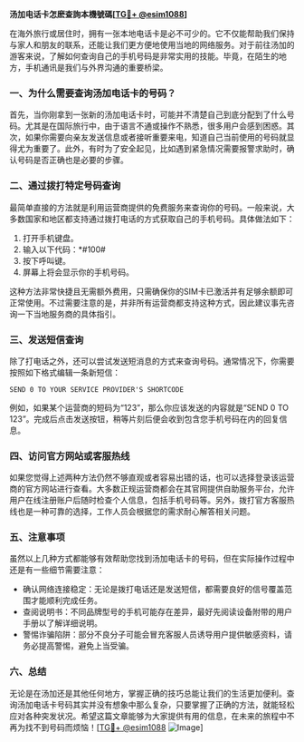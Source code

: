 **汤加电话卡怎麽查詢本機號碼[[TG💪+ @esim1088](https://t.me/s/esim1088)]**

在海外旅行或居住时，拥有一张本地电话卡是必不可少的。它不仅能帮助我们保持与家人和朋友的联系，还能让我们更方便地使用当地的网络服务。对于前往汤加的游客来说，了解如何查询自己的手机号码是非常实用的技能。毕竟，在陌生的地方，手机通讯是我们与外界沟通的重要桥梁。

### 一、为什么需要查询汤加电话卡的号码？

首先，当你刚拿到一张新的汤加电话卡时，可能并不清楚自己到底分配到了什么号码。尤其是在国际旅行中，由于语言不通或操作不熟悉，很多用户会感到困惑。其次，如果你需要向亲友发送信息或者接听重要来电，知道自己当前使用的号码就显得尤为重要了。此外，有时为了安全起见，比如遇到紧急情况需要报警求助时，确认号码是否正确也是必要的步骤。

### 二、通过拨打特定号码查询

最简单直接的方法就是利用运营商提供的免费服务来查询你的号码。一般来说，大多数国家和地区都支持通过拨打电话的方式获取自己的手机号码。具体做法如下：

1. 打开手机键盘。
2. 输入以下代码：*#100#
3. 按下呼叫键。
4. 屏幕上将会显示你的手机号码。

这种方法非常快捷且无需额外费用，只需确保你的SIM卡已激活并有足够余额即可正常使用。不过需要注意的是，并非所有运营商都支持这种方式，因此建议事先咨询一下当地服务商的具体指引。

### 三、发送短信查询

除了打电话之外，还可以尝试发送短消息的方式来查询号码。通常情况下，你需要按照如下格式编辑一条新短信：

```
SEND 0 TO YOUR SERVICE PROVIDER'S SHORTCODE
```

例如，如果某个运营商的短码为“123”，那么你应该发送的内容就是“SEND 0 TO 123”。完成后点击发送按钮，稍等片刻后便会收到包含您手机号码在内的回复信息。

### 四、访问官方网站或客服热线

如果您觉得上述两种方法仍然不够直观或者容易出错的话，也可以选择登录该运营商的官方网站进行查看。大多数正规运营商都会在其官网提供自助服务平台，允许用户在线注册账户后随时检查个人信息，包括手机号码等。另外，拨打官方客服热线也是一种可靠的选择，工作人员会根据您的需求耐心解答相关问题。

### 五、注意事项

虽然以上几种方式都能够有效帮助您找到汤加电话卡的号码，但在实际操作过程中还是有一些细节需要注意：

- 确认网络连接稳定：无论是拨打电话还是发送短信，都需要良好的信号覆盖范围才能顺利完成任务。
- 查阅说明书：不同品牌型号的手机可能存在差异，最好先阅读设备附带的用户手册以了解详细说明。
- 警惕诈骗陷阱：部分不良分子可能会冒充客服人员诱导用户提供敏感资料，请务必提高警惕，避免上当受骗。

### 六、总结

无论是在汤加还是其他任何地方，掌握正确的技巧总能让我们的生活更加便利。查询汤加电话卡号码其实并没有想象中那么复杂，只要掌握了正确的方法，就能轻松应对各种突发状况。希望这篇文章能够为大家提供有用的信息，在未来的旅程中不再为找不到号码而烦恼！[[TG💪+ @esim1088](https://t.me/s/esim1088) ![Image](https://i.postimg.cc/4NQfJmqS/Snipaste-2025-05-13-00-14-12.png)]